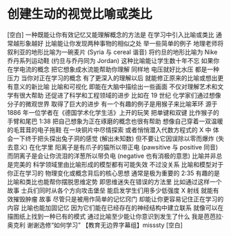 # 创建生动的视觉比喻或类比

[空白] 一种既能让你有效记忆又能理解概念的方法是 在学习中引入比喻或类比 通常越形象越好 比喻能让你发现两种事物的相似之处 举一些简单的例子 地理老师将叙利亚的地形比喻为一碗麦片 (Syria 与 cereal 谐音) 将约旦的地形比喻为 Nike 乔丹系列运动鞋 (约旦与乔丹同为 Jordan) 这种比喻能让学生数十年不忘 如果你在学电流的概念 把它想象成水流能帮助你理解 同样地 电压就好比水压 都是一种压力 当你对正在学习的概念 有了更深入的理解以后 就能修正原来的比喻或想出更有意义的新比喻 比喻和可视化 即能在大脑中描绘出一些画面 不仅对理解艺术和文学有很大帮助 还促进了科学和工程领域的进步 比如在 19 世纪 化学家们通过想像分子的微观世界 取得了巨大的进步 有一个有趣的例子是用猴子来比喻苯环 源于 1886 年一位学者在《德国学术化学生活》上开的玩笑 把单键和双键 比作猴子的手臂和尾巴
1:38
把自己想象为正在琢磨的概念也很有帮助 想像自己穿着一双温暖的毛茸茸的电子拖鞋 在一块铜片中尽情探索 或者悄悄潜入代数方程式的 X 中 体会一下终于把头探出兔子洞的感觉 (解出未知数) 但不要让它因误除以零而爆炸 (失去意义) 在化学里 阳离子是有爪子的猫所以带正电 (pawsitive 与 positive 同音) 而阴离子是会让你流泪的洋葱所以带负电 (negative 也有消极的意思) 比喻并非总是完美的 科学领域里由比喻形成的模型都有可能失效 不过没关系 比喻和模型对于你正在学习的 物理变化或概念背后的核心思想 通常是极为重要的
2:35
有趣的是 比喻和类比也能帮你摆脱思维定势 即思维迷失在错误的方法里 比如通过这样一个故事 士兵们同时从各个方向攻击堡垒 能启发学生们用多少低强度 X 射线 就能有效摧毁肿瘤 故事 尽管只是被用作简单的记忆窍门 却能让你更容易记住正在学习的内容 比喻也能加固记忆 因为它们能在已经存在的神经结构中建立联系 就像可以在描图纸上找到一种已有的模式 通过比喻至少能让你意识到发生了什么 我是芭芭拉·奥克利 谢谢选修“如何学习” 【教育无边界字幕组】misssty [空白]
